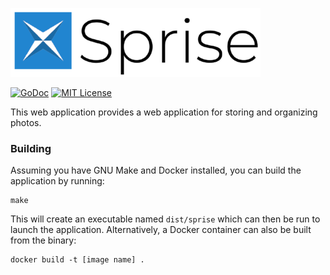 ![Sprise logo](https://raw.githubusercontent.com/nathan-osman/sprise/master/server/static/img/logo.png)

[![GoDoc](https://godoc.org/github.com/nathan-osman/sprise?status.svg)](https://godoc.org/github.com/nathan-osman/sprise)
[![MIT License](http://img.shields.io/badge/license-MIT-9370d8.svg?style=flat)](http://opensource.org/licenses/MIT)

This web application provides a web application for storing and organizing photos.

### Building

Assuming you have GNU Make and Docker installed, you can build the application by running:

    make

This will create an executable named `dist/sprise` which can then be run to launch the application. Alternatively, a Docker container can also be built from the binary:

    docker build -t [image name] .
